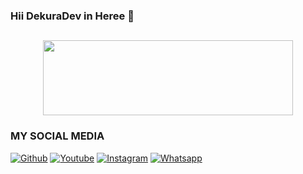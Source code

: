 ### Hii DekuraDev in Heree 👋

<!--
**DekuraDev/DekuraDev** is a ✨ _special_ ✨ repository because its `README.md` (this file) appears on your GitHub profile.

Here are some ideas to get you started:

- 🔭 I’m currently working on ...
- 🌱 I’m currently learning ...
- 👯 I’m looking to collaborate on ...
- 🤔 I’m looking for help with ...
- 💬 Ask me about ...
- 📫 How to reach me: ...
- 😄 Pronouns: ...
- ⚡ Fun fact: ...
-->

##
<p align="center">
  <img width="400" height="120" src="https://github-readme-stats.vercel.app/api/top-langs/?username=DekuraDev&layout=compact&theme=chartreuse-dark">
</p>


### MY SOCIAL MEDIA
[![Github](https://img.shields.io/badge/Github-Ikuti-green?style=for-the-badge&logo=github)](https://github.com/Dekura-X/)
[![Youtube](https://img.shields.io/badge/Youtube-Subscribe-green?style=for-the-badge&logo=Youtube)](https://youtube.com/c/orbXDBdbsS)
[![Instagram](https://img.shields.io/badge/Instagram-Ikuti-green?style=for-the-badge&logo=Instagram)](https://www.instagram.com/ngemry7)
[![Whatsapp](https://img.shields.io/badge/Whatsapp-Chat-green?style=for-the-badge&logo=WhatsApp)](https://wa.me/+6281567607136?text=Assalamualaikum%20Bang)

<!-- Resources -->
<!-- Icons: https://simpleicons.org/ -->
<!-- GitHub Stats: https://github.com/scripter-ryu/github-readme-stats -->
<!-- Emojis: https://emojipedia.org/emoji/ -->
<!-- HTML Emojis: https://www.fileformat.info/index.htm -->
<!-- Shields: https://shields.io/ -->
<!-- Awesome GitHub Profile README: https://github.com/abhisheknaiidu/awesome-github-profile-readme -->

